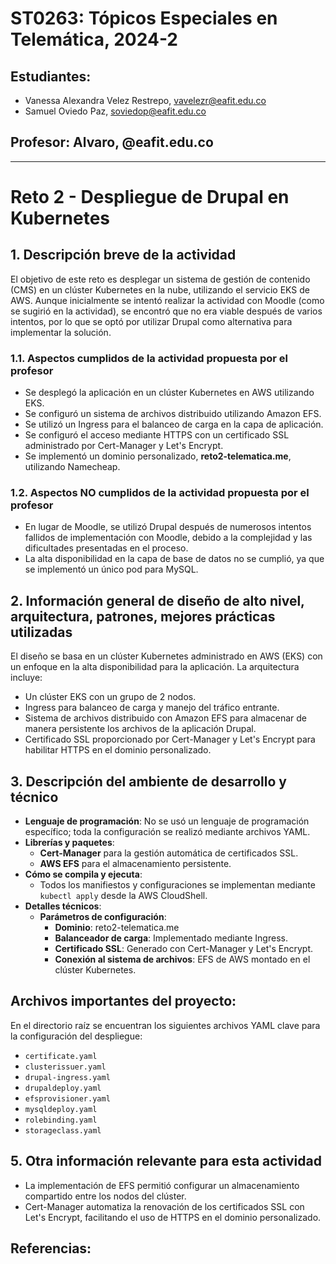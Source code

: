 # ST0263: Tópicos Especiales en Telemática, 2024-2

## Estudiantes:
- Vanessa Alexandra Velez Restrepo, vavelezr@eafit.edu.co
- Samuel Oviedo Paz, soviedop@eafit.edu.co

## Profesor: Alvaro, @eafit.edu.co

---

# Reto 2 - Despliegue de Drupal en Kubernetes

## 1. Descripción breve de la actividad
El objetivo de este reto es desplegar un sistema de gestión de contenido (CMS) en un clúster Kubernetes en la nube, utilizando el servicio EKS de AWS. Aunque inicialmente se intentó realizar la actividad con Moodle (como se sugirió en la actividad), se encontró que no era viable después de varios intentos, por lo que se optó por utilizar Drupal como alternativa para implementar la solución.

### 1.1. Aspectos cumplidos de la actividad propuesta por el profesor
- Se desplegó la aplicación en un clúster Kubernetes en AWS utilizando EKS.
- Se configuró un sistema de archivos distribuido utilizando Amazon EFS.
- Se utilizó un Ingress para el balanceo de carga en la capa de aplicación.
- Se configuró el acceso mediante HTTPS con un certificado SSL administrado por Cert-Manager y Let's Encrypt.
- Se implementó un dominio personalizado, **reto2-telematica.me**, utilizando Namecheap.

### 1.2. Aspectos NO cumplidos de la actividad propuesta por el profesor
- En lugar de Moodle, se utilizó Drupal después de numerosos intentos fallidos de implementación con Moodle, debido a la complejidad y las dificultades presentadas en el proceso.
- La alta disponibilidad en la capa de base de datos no se cumplió, ya que se implementó un único pod para MySQL.

## 2. Información general de diseño de alto nivel, arquitectura, patrones, mejores prácticas utilizadas
El diseño se basa en un clúster Kubernetes administrado en AWS (EKS) con un enfoque en la alta disponibilidad para la aplicación. La arquitectura incluye:
- Un clúster EKS con un grupo de 2 nodos.
- Ingress para balanceo de carga y manejo del tráfico entrante.
- Sistema de archivos distribuido con Amazon EFS para almacenar de manera persistente los archivos de la aplicación Drupal.
- Certificado SSL proporcionado por Cert-Manager y Let's Encrypt para habilitar HTTPS en el dominio personalizado.

## 3. Descripción del ambiente de desarrollo y técnico
- **Lenguaje de programación**: No se usó un lenguaje de programación específico; toda la configuración se realizó mediante archivos YAML.
- **Librerías y paquetes**:
  - **Cert-Manager** para la gestión automática de certificados SSL.
  - **AWS EFS** para el almacenamiento persistente.
- **Cómo se compila y ejecuta**:
  - Todos los manifiestos y configuraciones se implementan mediante `kubectl apply` desde la AWS CloudShell.
- **Detalles técnicos**:
  - **Parámetros de configuración**:
    - **Dominio**: reto2-telematica.me
    - **Balanceador de carga**: Implementado mediante Ingress.
    - **Certificado SSL**: Generado con Cert-Manager y Let's Encrypt.
    - **Conexión al sistema de archivos**: EFS de AWS montado en el clúster Kubernetes.

## Archivos importantes del proyecto:
En el directorio raíz se encuentran los siguientes archivos YAML clave para la configuración del despliegue:
- `certificate.yaml`
- `clusterissuer.yaml`
- `drupal-ingress.yaml`
- `drupaldeploy.yaml`
- `efsprovisioner.yaml`
- `mysqldeploy.yaml`
- `rolebinding.yaml`
- `storageclass.yaml`

## 5. Otra información relevante para esta actividad
- La implementación de EFS permitió configurar un almacenamiento compartido entre los nodos del clúster.
- Cert-Manager automatiza la renovación de los certificados SSL con Let's Encrypt, facilitando el uso de HTTPS en el dominio personalizado.

## Referencias:
